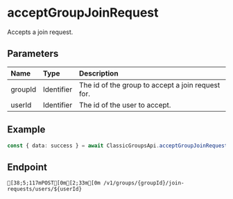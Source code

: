 
# acceptGroupJoinRequest
Accepts a join request.


## Parameters
| Name    | Type       | Description                                       |
| :------ | :--------- | :------------------------------------------------ |
| groupId | Identifier | The id of the group to accept a join request for. |
| userId  | Identifier | The id of the user to accept.                     |



## Example
```ts copy showLineNumbers
const { data: success } = await ClassicGroupsApi.acceptGroupJoinRequest({ groupId: 5850082, userId: 2655994471 }); 
```



## Endpoint
```ansi
[38;5;117mPOST[0m[2;33m[0m /v1/groups/{groupId}/join-requests/users/${userId}
```
  